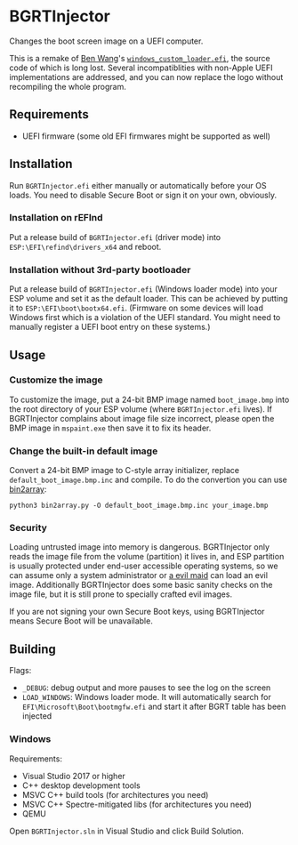# BGRTInjector

Changes the boot screen image on a UEFI computer.

This is a remake of [Ben Wang](https://github.com/imbushuo)'s [`windows_custom_loader.efi`](https://archive.org/details/windows_custom_loader_by_ben_wang), the source code of which is long lost. Several incompatiblities with non-Apple UEFI implementations are addressed, and you can now replace the logo without recompiling the whole program.

## Requirements

* UEFI firmware (some old EFI firmwares might be supported as well)

## Installation

Run `BGRTInjector.efi` either manually or automatically before your OS loads. You need to disable Secure Boot or sign it on your own, obviously.

### Installation on rEFInd

Put a release build of `BGRTInjector.efi` (driver mode) into `ESP:\EFI\refind\drivers_x64` and reboot.

### Installation without 3rd-party bootloader

Put a release build of `BGRTInjector.efi` (Windows loader mode) into your ESP volume and set it as the default loader. This can be achieved by putting it to `ESP:\EFI\boot\bootx64.efi`. (Firmware on some devices will load Windows first which is a violation of the UEFI standard. You might need to manually register a UEFI boot entry on these systems.)

## Usage

### Customize the image

To customize the image, put a 24-bit BMP image named `boot_image.bmp` into the root directory of your ESP volume (where `BGRTInjector.efi` lives). If BGRTInjector complains about image file size incorrect, please open the BMP image in `mspaint.exe` then save it to fix its header.

### Change the built-in default image

Convert a 24-bit BMP image to C-style array initializer, replace `default_boot_image.bmp.inc` and compile. To do the convertion you can use [bin2array](https://github.com/Jamesits/bin2array):

```shell
python3 bin2array.py -O default_boot_image.bmp.inc your_image.bmp
```

### Security

Loading untrusted image into memory is dangerous. BGRTInjector only reads the image file from the volume (partition) it lives in, and ESP partition is usually protected under end-user accessible operating systems, so we can assume only a system administrator or [a evil maid](https://en.wikipedia.org/wiki/Evil_maid_attack) can load an evil image. Additionally BGRTInjector does some basic sanity checks on the image file, but it is still prone to specially crafted evil images. 

If you are not signing your own Secure Boot keys, using BGRTInjector means Secure Boot will be unavailable.

## Building

Flags:

* `_DEBUG`: debug output and more pauses to see the log on the screen
* `LOAD_WINDOWS`: Windows loader mode. It will automatically search for `EFI\Microsoft\Boot\bootmgfw.efi` and start it after BGRT table has been injected

### Windows

Requirements:

* Visual Studio 2017 or higher
* C++ desktop development tools
* MSVC C++ build tools (for architectures you need)
* MSVC C++ Spectre-mitigated libs (for architectures you need)
* QEMU

Open `BGRTInjector.sln` in Visual Studio and click Build Solution. 